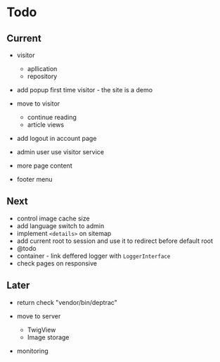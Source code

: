 # Todo

## Current

- visitor
  - apllication
  - repository

- add popup first time visitor - the site is a demo

- move to visitor
  - continue reading
  - article views
- add logout in account page
- admin user use visitor service
- more page content
- footer menu

## Next

- control image cache size
- add language switch to admin
- implement `<details>` on sitemap
- add current root to session and use it to redirect before default root
- @todo
- container - link deffered logger with `LoggerInterface`
- check pages on responsive

## Later

- return check "vendor/bin/deptrac"

- move to server
  - TwigView
  - Image storage

- monitoring

